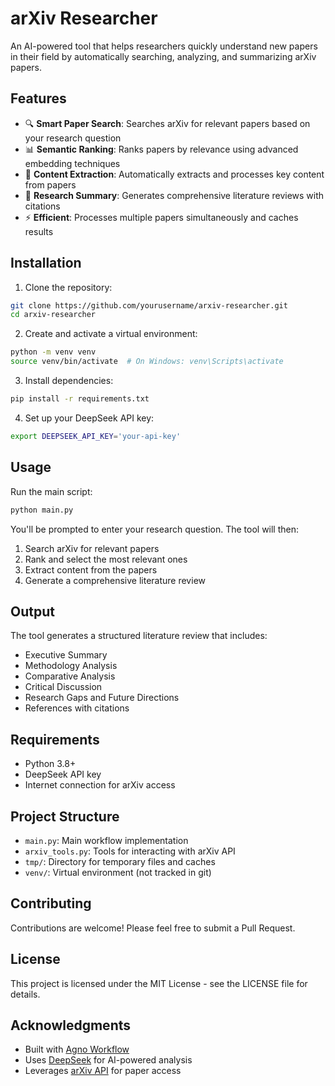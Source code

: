 # arXiv Researcher

An AI-powered tool that helps researchers quickly understand new papers in their field by automatically searching, analyzing, and summarizing arXiv papers.

## Features

- 🔍 **Smart Paper Search**: Searches arXiv for relevant papers based on your research question
- 📊 **Semantic Ranking**: Ranks papers by relevance using advanced embedding techniques
- 📑 **Content Extraction**: Automatically extracts and processes key content from papers
- 📝 **Research Summary**: Generates comprehensive literature reviews with citations
- ⚡ **Efficient**: Processes multiple papers simultaneously and caches results

## Installation

1. Clone the repository:

```bash
git clone https://github.com/yourusername/arxiv-researcher.git
cd arxiv-researcher
```

2. Create and activate a virtual environment:

```bash
python -m venv venv
source venv/bin/activate  # On Windows: venv\Scripts\activate
```

3. Install dependencies:

```bash
pip install -r requirements.txt
```

4. Set up your DeepSeek API key:

```bash
export DEEPSEEK_API_KEY='your-api-key'
```

## Usage

Run the main script:

```bash
python main.py
```

You'll be prompted to enter your research question. The tool will then:

1. Search arXiv for relevant papers
2. Rank and select the most relevant ones
3. Extract content from the papers
4. Generate a comprehensive literature review

## Output

The tool generates a structured literature review that includes:

- Executive Summary
- Methodology Analysis
- Comparative Analysis
- Critical Discussion
- Research Gaps and Future Directions
- References with citations

## Requirements

- Python 3.8+
- DeepSeek API key
- Internet connection for arXiv access

## Project Structure

- `main.py`: Main workflow implementation
- `arxiv_tools.py`: Tools for interacting with arXiv API
- `tmp/`: Directory for temporary files and caches
- `venv/`: Virtual environment (not tracked in git)

## Contributing

Contributions are welcome! Please feel free to submit a Pull Request.

## License

This project is licensed under the MIT License - see the LICENSE file for details.

## Acknowledgments

- Built with [Agno Workflow](https://github.com/agno-ai/agno)
- Uses [DeepSeek](https://deepseek.ai/) for AI-powered analysis
- Leverages [arXiv API](https://arxiv.org/help/api/) for paper access
